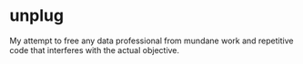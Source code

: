 # unplug
My attempt to free any data professional from mundane work and repetitive code that interferes with the actual objective.
